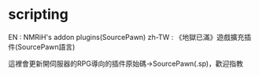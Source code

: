 # scripting
 EN : NMRiH's addon plugins(SourcePawn)
 zh-TW : 《地獄已滿》遊戲擴充插件(SourcePawn語言)
 
 這裡會更新開伺服器的RPG導向的插件原始碼->SourcePawn(.sp)，歡迎指教
 
